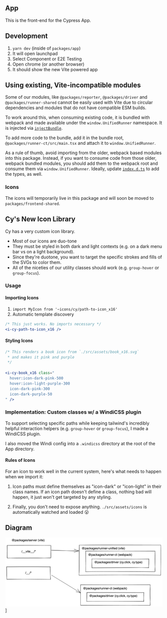 ## App

This is the front-end for the Cypress App.

## Development

1. `yarn dev` (inside of `packages/app`)
2. It will open launchpad
3. Select Component or E2E Testing
3. Open chrome (or another browser)
4. It should show the new Vite powered app 

## Using existing, Vite-incompatible modules

Some of our modules, like `@packages/reporter`, `@packages/driver` and `@packages/runner-shared` cannot be easily
used with Vite due to circular dependencies and modules that do not have compatible ESM builds.

To work around this, when consuming existing code, it is bundled with webpack and made available under the
`window.UnifiedRunner` namespace. It is injected via [`injectBundle`](./src/runner/injectBundle.ts).

To add more code to the bundle, add it in the bundle root, `@packages/runner-ct/src/main.tsx` and attach it to
`window.UnifiedRunner`.

As a rule of thumb, avoid importing from the older, webpack based modules into this package. Instead, if you want to consume code from those older, webpack bundled modules, you should add them to the webpack root and consume them via `window.UnifiedRunner`. Ideally, update [`index.d.ts`](./index.d.ts) to add the types, as well.

### Icons

The icons will temporarily live in this package and will soon be moved to `packages/frontend-shared`.

## Cy's New Icon Library
Cy has a very custom icon library.
* Most of our icons are duo-tone
* They must be styled in both dark and light contexts (e.g. on a dark menu bar vs on a light background).
* Since they're duotone, you want to target the specific strokes and fills of the SVGs to color them.
* All of the niceties of our utility classes should work (e.g. `group-hover` or `group-focus`).

### Usage
#### Importing Icons
1. `import MyIcon from '~icons/cy/path-to-icon_x16'`
2. Automatic template discovery
```jsx
/* This just works. No imports necessary */
<i-cy-path-to-icon_x16 />
```

#### Styling Icons
```jsx
/* This renders a book icon from `./src/assets/book_x16.svg`
 * and makes it pink and purple
 */

<i-cy-book_x16 class="
  hover:icon-dark-pink-500
  hover:icon-light-purple-300
  icon-dark-pink-300
  icon-dark-purple-50
" />
```

### Implementation: Custom classes w/ a WindiCSS plugin
To support selecting specific paths while keeping tailwind's incredibly helpful interaction helpers (e.g. `group-hover` or `group-focus`), I made a WindiCSS plugin.

I also moved the Windi config into a `.windicss` directory at the root of the App directory.

#### Rules of Icons
For an icon to work well in the current system, here's what needs to happen when we import it:

1. Icon paths must define themselves as "icon-dark" or "icon-light" in their class names.
If an icon path doesn't define a class, nothing bad will happen, it just won't get targeted by any styling.

2. Finally, you don't need to expose anything. `./src/assets/icons` is automatically watched and loaded 😮

## Diagram

![](./unified-runner-diagram.png)]

